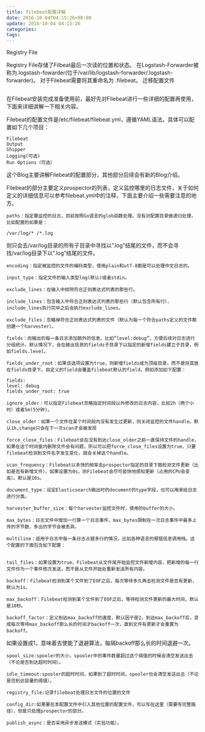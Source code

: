 ```yaml
---
title: filebeat配置详解
date: 2016-10-04T04:15:26+08:00
update: 2016-10-04 04:15:26
categories:
tags:
---
```


Registry File

Registry File存储了Filbeat最后一次读的位置和状态。
在Logstash-Forwarder被称为.logstash-fowarder(位于/var/lib/logstash-forwarder/.logstash-forwarder)。
对于Filebeat需要将其重命名为 .filebeat。
迁移配置文件
```
```




在Filebeat安装完成准备使用前，最好先对Filebeat进行一些详细的配置再使用，下面来详细讲解一下相关内容。

Filebeat的配置文件是/etc/filebeat/filebeat.yml，遵循YAML语法。具体可以配置如下几个项目：

    Filebeat
    Output
    Shipper
    Logging(可选)
    Run Options（可选）

这个Blog主要讲解Filebeat的配置部分，其他部分后续会有新的Blog介绍。

Filebeat的部分主要定义prospector的列表，定义监控哪里的日志文件，关于如何定义的详细信息可以参考filebeat.yml中的注释，下面主要介绍一些需要注意的地方。

    paths：指定要监控的日志，目前按照Go语言的glob函数处理。没有对配置目录做递归处理，比如配置的如果是：

    /var/log/* /*.log

则只会去/var/log目录的所有子目录中寻找以”.log”结尾的文件，而不会寻找/var/log目录下以”.log”结尾的文件。

    encoding：指定被监控的文件的编码类型，使用plain和utf-8都是可以处理中文日志的。

    input_type：指定文件的输入类型log(默认)或者stdin。

    exclude_lines：在输入中排除符合正则表达式列表的那些行。

    include_lines：包含输入中符合正则表达式列表的那些行（默认包含所有行），include_lines执行完毕之后会执行exclude_lines。

    exclude_files：忽略掉符合正则表达式列表的文件（默认为每一个符合paths定义的文件都创建一个harvester）。

    fields：向输出的每一条日志添加额外的信息，比如“level:debug”，方便后续对日志进行分组统计。默认情况下，会在输出信息的fields子目录下以指定的新增fields建立子目录，例如fields.level。

    fields_under_root：如果该选项设置为true，则新增fields成为顶级目录，而不是将其放在fields目录下。自定义的field会覆盖filebeat默认的field。例如添加如下配置：

    fields:
    level: debug
    fields_under_root: true

    ignore_older：可以指定Filebeat忽略指定时间段以外修改的日志内容，比如2h（两个小时）或者5m(5分钟)。

    close_older：如果一个文件在某个时间段内没有发生过更新，则关闭监控的文件handle。默认1h,change只会在下一次scan才会被发现

    force_close_files：Filebeat会在没有到达close_older之前一直保持文件的handle，如果在这个时间窗内删除文件会有问题，所以可以把force_close_files设置为true，只要filebeat检测到文件名字发生变化，就会关掉这个handle。

    scan_frequency：Filebeat以多快的频率去prospector指定的目录下面检测文件更新（比如是否有新增文件），如果设置为0s，则Filebeat会尽可能快地感知更新（占用的CPU会变高）。默认是10s。

    document_type：设定Elasticsearch输出时的document的type字段，也可以用来给日志进行分类。

    harvester_buffer_size：每个harvester监控文件时，使用的buffer的大小。

    max_bytes：日志文件中增加一行算一个日志事件，max_bytes限制在一次日志事件中最多上传的字节数，多出的字节会被丢弃。

    multiline：适用于日志中每一条日志占据多行的情况，比如各种语言的报错信息调用栈。这个配置的下面包含如下配置：


    tail_files：如果设置为true，Filebeat从文件尾开始监控文件新增内容，把新增的每一行文件作为一个事件依次发送，而不是从文件开始处重新发送所有内容。

    backoff：Filebeat检测到某个文件到了EOF之后，每次等待多久再去检测文件是否有更新，默认为1s。

    max_backoff：Filebeat检测到某个文件到了EOF之后，等待检测文件更新的最大时间，默认是10秒。

    backoff_factor：定义到达max_backoff的速度，默认因子是2，到达max_backoff后，变成每次等待max_backoff那么长的时间才backoff一次，直到文件有更新才会重置为backoff。

如果设置成1，意味着去使能了退避算法，每隔backoff那么长的时间退避一次。

    spool_size:spooler的大小，spooler中的事件数量超过这个阈值的时候会清空发送出去（不论是否到达超时时间）。

    idle_timeout:spooler的超时时间，如果到了超时时间，spooler也会清空发送出去（不论是否到达容量的阈值）。

    registry_file:记录filebeat处理日志文件的位置的文件

    config_dir:如果要在本配置文件中引入其他位置的配置文件，可以写在这里（需要写完整路径），但是只处理prospector的部分。

    publish_async：是否采用异步发送模式（实验功能）。
